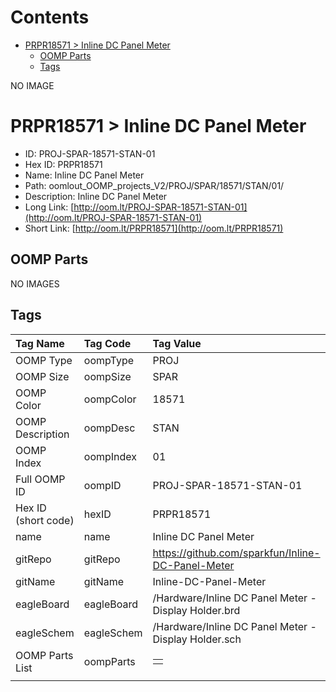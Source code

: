 



Contents
========

* [PRPR18571 > Inline DC Panel Meter](#prpr18571--inline-dc-panel-meter)
	* [OOMP Parts](#oomp-parts)
	* [Tags](#tags)
  
NO IMAGE  
# PRPR18571 > Inline DC Panel Meter

- ID: PROJ-SPAR-18571-STAN-01
- Hex ID: PRPR18571
- Name: Inline DC Panel Meter
- Path: oomlout_OOMP_projects_V2/PROJ/SPAR/18571/STAN/01/
- Description: Inline DC Panel Meter
- Long Link: [http://oom.lt/PROJ-SPAR-18571-STAN-01](http://oom.lt/PROJ-SPAR-18571-STAN-01)
- Short Link: [http://oom.lt/PRPR18571](http://oom.lt/PRPR18571)

## OOMP Parts
  
NO IMAGES  
## Tags
  

|Tag Name|Tag Code|Tag Value|
| :--- | :--- | :--- |
|OOMP Type|oompType|PROJ|
|OOMP Size|oompSize|SPAR|
|OOMP Color|oompColor|18571|
|OOMP Description|oompDesc|STAN|
|OOMP Index|oompIndex|01|
|Full OOMP ID|oompID|PROJ-SPAR-18571-STAN-01|
|Hex ID (short code)|hexID|PRPR18571|
|name|name|Inline DC Panel Meter|
|gitRepo|gitRepo|https://github.com/sparkfun/Inline-DC-Panel-Meter|
|gitName|gitName|Inline-DC-Panel-Meter|
|eagleBoard|eagleBoard|/Hardware/Inline DC Panel Meter - Display Holder.brd|
|eagleSchem|eagleSchem|/Hardware/Inline DC Panel Meter - Display Holder.sch|
|OOMP Parts List|oompParts|<table><tr><td></td></tr></table>|
||||
